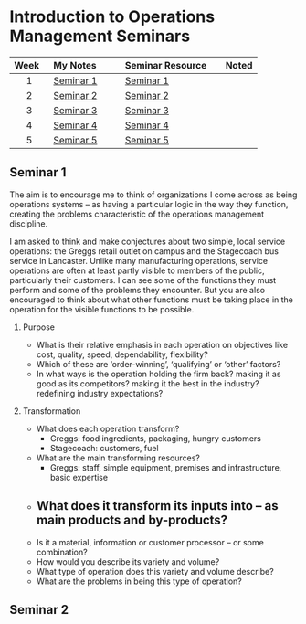 # Introduction to Operations Management Seminars

| Week   | My Notes                | Seminar Resource     | Noted |
| :----: | ----------------------- | -------------------- | :---: |
|   1    | [Seminar 1](#seminar-1) | [Seminar 1]()        |       |
|   2    | [Seminar 2](#seminar-2) | [Seminar 2]()        |       |
|   3    | [Seminar 3](#seminar-3) | [Seminar 3]()        |       |
|   4    | [Seminar 4](#seminar-4) | [Seminar 4]()        |       |
|   5    | [Seminar 5](#seminar-5) | [Seminar 5]()        |       |

## Seminar 1

The aim is to encourage me to think of organizations I come across as being operations systems – as having a particular logic in the way they function, creating the problems characteristic of the operations management discipline.

I am asked to think and make conjectures about two simple, local service operations: the Greggs retail outlet on campus and the Stagecoach bus service in Lancaster. Unlike many manufacturing operations, service operations are often at least partly visible to members of the public, particularly their customers. I can see some of the functions they must perform and some of the problems they encounter. But you are also encouraged to think about what other functions must be taking place in the operation for the visible functions to be possible.

1. Purpose

   - What is their relative emphasis in each operation on objectives like cost, quality, speed, dependability, flexibility?
   - Which of these are ‘order-winning’, ‘qualifying’ or ‘other’ factors?
   - In what ways is the operation holding the firm back? making it as good as its competitors? making it the best in the industry? redefining industry expectations?

2. Transformation
   - What does each operation transform?
     - Greggs: food ingredients, packaging, hungry customers
     - Stagecoach: customers, fuel
   - What are the main transforming resources?
     - Greggs: staff, simple equipment, premises and infrastructure, basic expertise
   - What does it transform its inputs into – as main products and by-products?
     -
   - Is it a material, information or customer processor – or some combination?
   - How would you describe its variety and volume?
   - What type of operation does this variety and volume describe?
   - What are the problems in being this type of operation?

## Seminar 2
